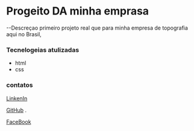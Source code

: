 # Progeito DA minha emprasa 

--Descreçao
primeiro projeto real que para minha empresa de topografia aqui no Brasil, 



### Tecnelogeias atulizadas

- html
- css



### contatos

[LinkenIn](https://www.linkedin.com/in/mahmoud-shawkat/)	

[GitHub](https://github.com/MahmoudAlslman)	.

[FaceBook](https://www.facebook.com/seunovosite.oficial/)
